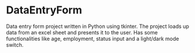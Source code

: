 # DataEntryForm
Data entry form project written in Python using tkinter. The project loads up data from an excel sheet and presents it to the user. Has some functionalities like age, employment, status input and a light/dark mode switch. 
